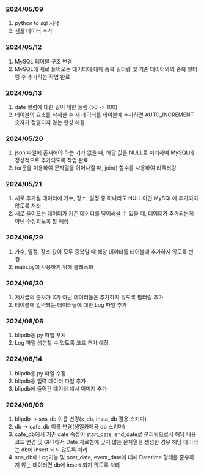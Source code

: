 ### 2024/05/09
1. python to sql 시작  
2. 샘플 데이터 추가

### 2024/05/12
1. MySQL 테이블 구조 변경  
2. MySQL에 새로 들어오는 데이터에 대해 중복 필터링 및 기존 데이터와의 중복 필터링 후 추가하는 작업 완료

### 2024/05/13
1. date 컬럼에 대한 길이 제한 늘림 (50 -> 100)
2. 테이블의 요소를 삭제한 후 새 데이터를 테이블에 추가하면 AUTO_INCREMENT 숫자가 정렬되지 않는 현상 해결

### 2024/05/20
1. json 파일에 존재해야 하는 키가 없을 때, 해당 값을 NULL로 처리하여 MySQL에 정상적으로 추가되도록 작업 완료
2. for문을 이용하여 문자열을 이어나갈 때, join() 함수를 사용하여 리팩터링

### 2024/05/21
1. 새로 추가될 데이터에 가수, 장소, 일정 중 하나라도 NULL이면 MySQL에 추가되지 않도록 처리
2. 새로 들어오는 데이터가 기존 데이터를 덮어씌울 수 있을 때, 데이터가 추가되는게 아닌 수정되도록 할 예정 

### 2024/06/29
1. 가수, 일정, 장소 값이 모두 중복일 때 해당 데이터를 테이블에 추가하지 않도록 변경
2. main.py에 사용하기 위해 클래스화

### 2024/06/30
1. 게시글의 출처가 X가 아닌 데이터들은 추가하지 않도록 필터링 추가
2. 테이블에 입력되는 데이터들에 대한 Log 파일 추가

### 2024/08/06
1. blipdb용 py 파일 푸시
2. Log 파일 생성할 수 있도록 코드 추가 예정

### 2024/08/14
1. blipdb용 py 파일 수정
2. blipdb용 입력 데이터 파일 추가
3. blipdb에 들어간 데이터 예시 이미지 추가

### 2024/09/06
1. blipdb -> sns_db 이름 변경(x_db, insta_db 겸용 스키마)
2. db -> cafe_db 이름 변경(생일카페용 db 스키마)
3. cafe_db에서 기존 date 속성이 start_date, end_date로 분리됨으로서 해당 내용 코드 변경 및 GPT에서 Date 자료형에 맞지 않는 문자열을 생성한 경우 해당 데이터는 db에 insert 되지 않도록 처리
3. sns_db에 Log기능 및 post_date, event_date에 대해 Datetime 형태를 준수하지 않는 데이터면 db에 insert 되지 않도록 처리